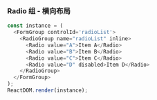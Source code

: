 ### Radio 组 - 横向布局


<!--start-code-->
```js
const instance = (
  <FormGroup controlId='radioList'>
    <RadioGroup name="radioList" inline>
      <Radio value="A">Item A</Radio>
      <Radio value="B">Item B</Radio>
      <Radio value="C">Item C</Radio>
      <Radio value="D" disabled>Item D</Radio>
    </RadioGroup>
  </FormGroup>
);
ReactDOM.render(instance);
```
<!--end-code-->